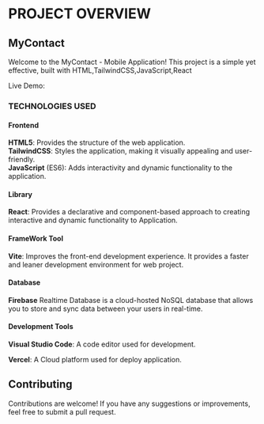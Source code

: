 # PROJECT OVERVIEW

## MyContact 

Welcome to the MyContact - Mobile Application! This project is a simple yet effective, built with HTML,TailwindCSS,JavaScript,React 

Live  Demo: 

### TECHNOLOGIES USED
#### Frontend
**HTML5**: Provides the structure of the web application.   
**TailwindCSS**: Styles the application, making it visually appealing and user-friendly.  
**JavaScript** (ES6): Adds interactivity and dynamic functionality to the application.

#### Library 
**React**: Provides a declarative and component-based approach to creating interactive and dynamic functionality to Application.

#### FrameWork Tool
**Vite**:  Improves the front-end development experience. It provides a faster and leaner development environment for  web project.

#### Database
**Firebase** Realtime Database is a cloud-hosted NoSQL database that allows you to store and sync data between your users in real-time.

#### Development Tools
**Visual Studio Code**: A code editor used for development. 

**Vercel**:  A Cloud platform used for  deploy application.

## Contributing
Contributions are welcome! If you have any suggestions or improvements, feel free to submit a pull request.

